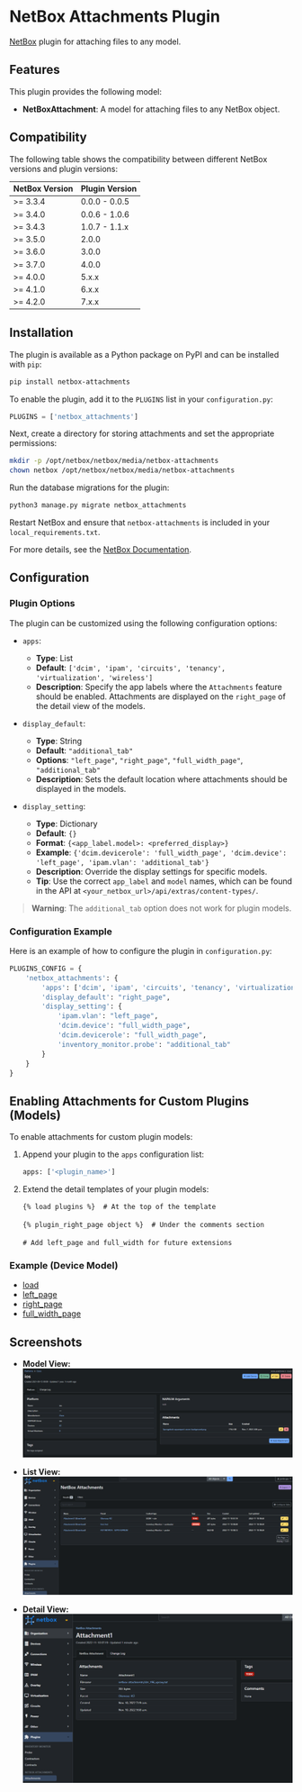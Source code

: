 # NetBox Attachments Plugin

[NetBox](https://github.com/netbox-community/netbox) plugin for attaching files to any model.

## Features

This plugin provides the following model:

- **NetBoxAttachment**: A model for attaching files to any NetBox object.

## Compatibility

The following table shows the compatibility between different NetBox versions and plugin versions:

| NetBox Version | Plugin Version     |
| -------------- | ------------------ |
| >= 3.3.4       | 0.0.0 - 0.0.5      |
| >= 3.4.0       | 0.0.6 - 1.0.6      |
| >= 3.4.3       | 1.0.7 - 1.1.x      |
| >= 3.5.0       | 2.0.0              |
| >= 3.6.0       | 3.0.0              |
| >= 3.7.0       | 4.0.0              |
| >= 4.0.0       | 5.x.x              |
| >= 4.1.0       | 6.x.x              |
| >= 4.2.0       | 7.x.x              |

## Installation

The plugin is available as a Python package on PyPI and can be installed with `pip`:

```sh
pip install netbox-attachments
```

To enable the plugin, add it to the `PLUGINS` list in your `configuration.py`:

```python
PLUGINS = ['netbox_attachments']
```

Next, create a directory for storing attachments and set the appropriate permissions:

```sh
mkdir -p /opt/netbox/netbox/media/netbox-attachments
chown netbox /opt/netbox/netbox/media/netbox-attachments
```

Run the database migrations for the plugin:

```sh
python3 manage.py migrate netbox_attachments
```

Restart NetBox and ensure that `netbox-attachments` is included in your `local_requirements.txt`.

For more details, see the [NetBox Documentation](https://docs.netbox.dev/en/stable/plugins/#installing-plugins).

## Configuration

### Plugin Options

The plugin can be customized using the following configuration options:

- `apps`:
  - **Type**: List
  - **Default**: `['dcim', 'ipam', 'circuits', 'tenancy', 'virtualization', 'wireless']`
  - **Description**: Specify the app labels where the `Attachments` feature should be enabled. Attachments are displayed on the `right_page` of the detail view of the models.

- `display_default`:
  - **Type**: String
  - **Default**: `"additional_tab"`
  - **Options**: `"left_page"`, `"right_page"`, `"full_width_page"`, `"additional_tab"`
  - **Description**: Sets the default location where attachments should be displayed in the models.

- `display_setting`:
  - **Type**: Dictionary
  - **Default**: `{}`
  - **Format**: `{<app_label.model>: <preferred_display>}`
  - **Example**: `{'dcim.devicerole': 'full_width_page', 'dcim.device': 'left_page', 'ipam.vlan': 'additional_tab'}`
  - **Description**: Override the display settings for specific models.
  - **Tip**: Use the correct `app_label` and `model` names, which can be found in the API at `<your_netbox_url>/api/extras/content-types/`.

> **Warning**: The `additional_tab` option does not work for plugin models.

### Configuration Example

Here is an example of how to configure the plugin in `configuration.py`:

```python
PLUGINS_CONFIG = {
    'netbox_attachments': {
        'apps': ['dcim', 'ipam', 'circuits', 'tenancy', 'virtualization', 'wireless', 'inventory_monitor'],
        'display_default': "right_page",
        'display_setting': {
            'ipam.vlan': "left_page",
            'dcim.device': "full_width_page",
            'dcim.devicerole': "full_width_page",
            'inventory_monitor.probe': "additional_tab"
        }
    }
}
```

## Enabling Attachments for Custom Plugins (Models)

To enable attachments for custom plugin models:

1. Append your plugin to the `apps` configuration list:

    ```python
    apps: ['<plugin_name>']
    ```

2. Extend the detail templates of your plugin models:

    ```django
    {% load plugins %}  # At the top of the template
    
    {% plugin_right_page object %}  # Under the comments section
    
    # Add left_page and full_width for future extensions
    ```

### Example (Device Model)

- [load](https://github.com/netbox-community/netbox/blob/c1b7f09530f0293d0f053b8930539b1d174cd03b/netbox/templates/dcim/device.html#L6)
- [left_page](https://github.com/netbox-community/netbox/blob/c1b7f09530f0293d0f053b8930539b1d174cd03b/netbox/templates/dcim/device.html#L149)
- [right_page](https://github.com/netbox-community/netbox/blob/c1b7f09530f0293d0f053b8930539b1d174cd03b/netbox/templates/dcim/device.html#L288)
- [full_width_page](https://github.com/netbox-community/netbox/blob/c1b7f09530f0293d0f053b8930539b1d174cd03b/netbox/templates/dcim/device.html#L293)

## Screenshots

- **Model View:**
  ![Platform attachments](docs/img/platform.png)
  
- **List View:**
  ![List View](docs/img/list.PNG)
  
- **Detail View:**
  ![Detail View](docs/img/detail.PNG)
